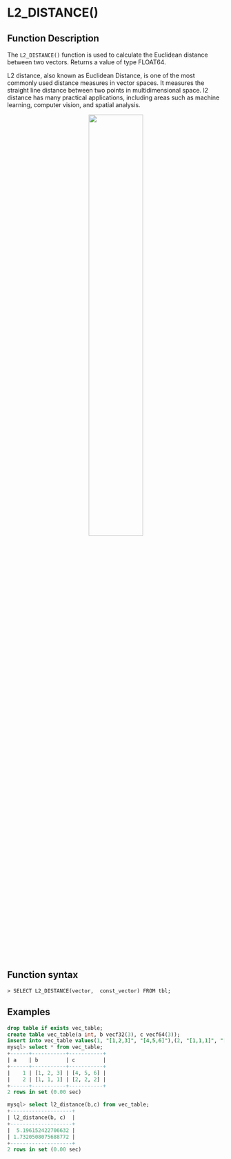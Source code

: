 # L2_DISTANCE()

## Function Description

The `L2_DISTANCE()` function is used to calculate the Euclidean distance between two vectors. Returns a value of type FLOAT64.

L2 distance, also known as Euclidean Distance, is one of the most commonly used distance measures in vector spaces. It measures the straight line distance between two points in multidimensional space. l2 distance has many practical applications, including areas such as machine learning, computer vision, and spatial analysis.

<div align="center">
<img src=https://github.com/matrixorigin/artwork/blob/main/docs/reference/vector/l2_distance.png?raw=true width=50% heigth=50%/>
</div>

## Function syntax

```
> SELECT L2_DISTANCE(vector,  const_vector) FROM tbl;
```

## Examples

```sql
drop table if exists vec_table;
create table vec_table(a int, b vecf32(3), c vecf64(3));
insert into vec_table values(1, "[1,2,3]", "[4,5,6]"),(2, "[1,1,1]", "[2,2,2]");
mysql> select * from vec_table;
+------+-----------+-----------+
| a    | b         | c         |
+------+-----------+-----------+
|    1 | [1, 2, 3] | [4, 5, 6] |
|    2 | [1, 1, 1] | [2, 2, 2] |
+------+-----------+-----------+
2 rows in set (0.00 sec)

mysql> select l2_distance(b,c) from vec_table;
+--------------------+
| l2_distance(b, c)  |
+--------------------+
|  5.196152422706632 |
| 1.7320508075688772 |
+--------------------+
2 rows in set (0.00 sec)
```
